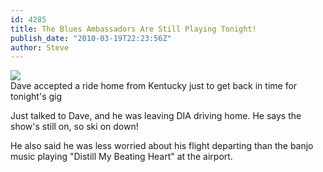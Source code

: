 ```yaml
---
id: 4285
title: The Blues Ambassadors Are Still Playing Tonight!
publish_date: "2010-03-19T22:23:56Z"
author: Steve
---
```

![](http://www.flagstafffrenzy.org/wp-content/uploads/2010/03/hillbillies.jpg)  
Dave accepted a ride home from Kentucky just to get back in time for tonight's gig

Just talked to Dave, and he was leaving DIA driving home. He says the show's still on, so ski on down!

He also said he was less worried about his flight departing than the banjo music playing "Distill My Beating Heart" at the airport.
